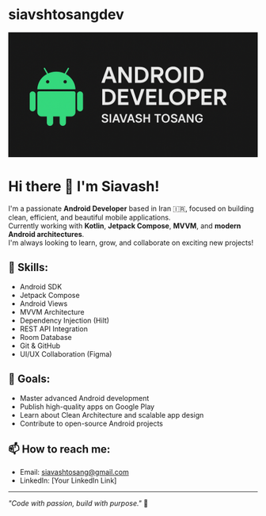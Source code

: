 # siavshtosangdev

<p align="center">
  <img src="gitbanner.png" alt="Siavash Tosang Banner" />
</p>


# Hi there 👋 I'm Siavash!

I'm a passionate **Android Developer** based in Iran 🇮🇷, focused on building clean, efficient, and beautiful mobile applications.  
Currently working with **Kotlin**, **Jetpack Compose**, **MVVM**, and **modern Android architectures**.  
I'm always looking to learn, grow, and collaborate on exciting new projects!

## 🚀 Skills:
- Android SDK
- Jetpack Compose
- Android Views
- MVVM Architecture
- Dependency Injection (Hilt)
- REST API Integration
- Room Database
- Git & GitHub
- UI/UX Collaboration (Figma)

## 🎯 Goals:
- Master advanced Android development
- Publish high-quality apps on Google Play
- Learn about Clean Architecture and scalable app design
- Contribute to open-source Android projects

## 📫 How to reach me:
- Email: siavashtosang@gmail.com
- LinkedIn: [Your LinkedIn Link]

---

_"Code with passion, build with purpose."_ 🚀

